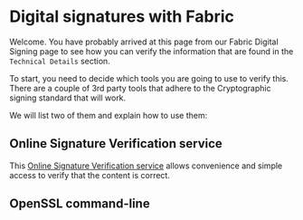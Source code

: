 # Digital signatures with Fabric

Welcome. You have probably arrived at this page from our Fabric Digital Signing page to see how you can verify the information that are found in the `Technical Details` section.

To start, you need to decide which tools you are going to use to verify this. There are a couple of 3rd party tools that adhere to the Cryptographic signing standard that will work.

We will list two of them and explain how to use them:

## Online Signature Verification service

This [Online Signature Verification service](https://8gwifi.org/rsasignverifyfunctions.jsp) allows convenience and simple access to verify that the content is correct.



## OpenSSL command-line
